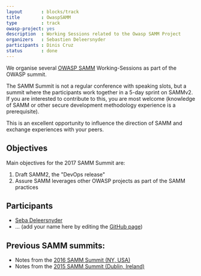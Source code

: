 ```yaml
---
layout       : blocks/track
title        : OwaspSAMM
type         : track
owasp-project: yes
description  : Working Sessions related to the Owasp SAMM Project
organizers   : Sebastien Deleersnyder
participants : Dinis Cruz
status       : done
---
```


We organise several [OWASP SAMM](https://www.owasp.org/index.php/OWASP_SAMM_Project) Working-Sessions as part of the OWASP summit.

The SAMM Summit is not a regular conference with speaking slots, but a summit where the participants work together in a 5-day sprint on SAMMv2. If you are interested to contribute to this, you are most welcome (knowledge of SAMM or other secure development methodology experience is a prerequisite).

This is an excellent opportunity to influence the direction of SAMM and exchange experiences with your peers.

## Objectives
Main objectives for the 2017 SAMM Summit are:

1. Draft SAMM2, the "DevOps release"
2. Assure SAMM leverages other OWASP projects as part of the SAMM practices


## Participants
* [Seba Deleersnyder](../Participants/ASebastien-Deleersnyder.html)
* ... (add your name here by editing the [GitHub page](https://github.com/OWASP/owasp-summit-2017/edit/master/Working-Sessions/SAMM.md))

## Previous SAMM summits:
* Notes from the [2016 SAMM Summit (NY, USA)](https://docs.google.com/document/d/15MvMU7MXyTpI4GeJmPGaMZnH3eaIq1DtUlp1V7ybvIQ/edit)
* Notes from the [2015 SAMM Summit (Dublin, Ireland)](https://docs.google.com/document/d/1pC4har75olF1WPZaqRfXFG9T3SS_qoEUvHkEynE0iTI/edit)
